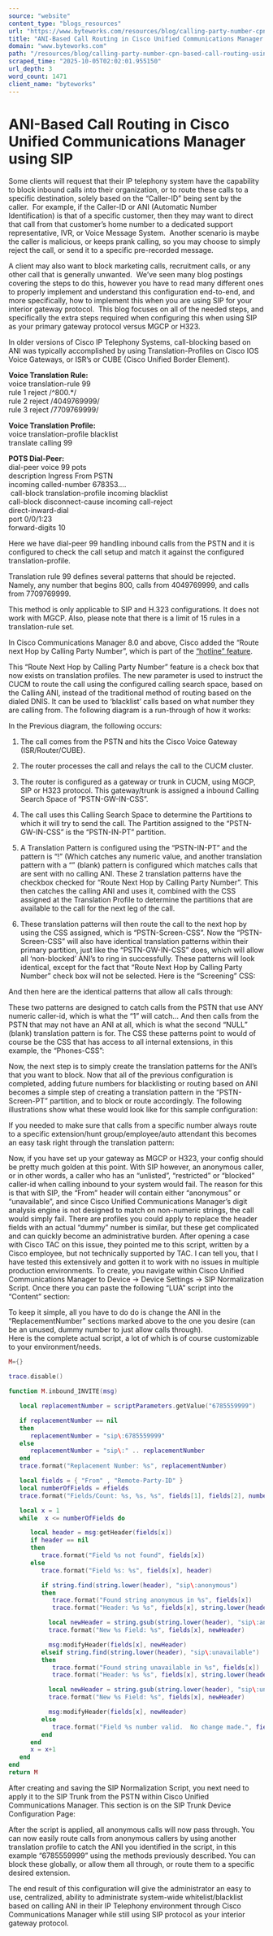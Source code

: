 ```yaml
---
source: "website"
content_type: "blogs_resources"
url: "https://www.byteworks.com/resources/blog/calling-party-number-cpn-based-call-routing-using-cisco-unified-communications-manager-8-x-and-sip-gateway-protocol/"
title: "ANI-Based Call Routing in Cisco Unified Communications Manager using SIP"
domain: "www.byteworks.com"
path: "/resources/blog/calling-party-number-cpn-based-call-routing-using-cisco-unified-communications-manager-8-x-and-sip-gateway-protocol/"
scraped_time: "2025-10-05T02:02:01.955150"
url_depth: 3
word_count: 1471
client_name: "byteworks"
---
```


# ANI-Based Call Routing in Cisco Unified Communications Manager using SIP

Some clients will request that their IP telephony system have the capability to block inbound calls into their organization, or to route these calls to a specific destination, solely based on the “Caller-ID” being sent by the caller.  For example, if the Caller-ID or ANI (Automatic Number Identification) is that of a specific customer, then they may want to direct that call from that customer’s home number to a dedicated support representative, IVR, or Voice Message System.  Another scenario is maybe the caller is malicious, or keeps prank calling, so you may choose to simply reject the call, or send it to a specific pre-recorded message.

A client may also want to block marketing calls, recruitment calls, or any other call that is generally unwanted.  We’ve seen many blog postings covering the steps to do this, however you have to read many different ones to properly implement and understand this configuration end-to-end, and more specifically, how to implement this when you are using SIP for your interior gateway protocol.  This blog focuses on all of the needed steps, and specifically the extra steps required when configuring this when using SIP as your primary gateway protocol versus MGCP or H323.

In older versions of Cisco IP Telephony Systems, call-blocking based on ANI was typically accomplished by using Translation-Profiles on Cisco IOS Voice Gateways, or ISR’s or CUBE (Cisco Unified Border Element).

**Voice Translation Rule:**  
voice translation-rule 99  
rule 1 reject /^800.*/  
rule 2 reject /4049769999/  
rule 3 reject /7709769999/

**Voice Translation Profile:**  
voice translation-profile blacklist  
translate calling 99

**POTS Dial-Peer:**  
dial-peer voice 99 pots  
description Ingress From PSTN  
incoming called-number 678353….  
 call-block translation-profile incoming blacklist  
call-block disconnect-cause incoming call-reject  
direct-inward-dial  
port 0/0/1:23  
forward-digits 10

Here we have dial-peer 99 handling inbound calls from the PSTN and it is configured to check the call setup and match it against the configured translation-profile.

Translation rule 99 defines several patterns that should be rejected. Namely, any number that begins 800, calls from 4049769999, and calls from 7709769999.

This method is only applicable to SIP and H.323 configurations. It does not work with MGCP. Also, please note that there is a limit of 15 rules in a translation-rule set.

In Cisco Communications Manager 8.0 and above, Cisco added the “Route next Hop by Calling Party Number”, which is part of the [“hotline” feature](https://www.cisco.com/en/US/docs/voice_ip_comm/cucm/admin/8_0_1/ccmfeat/fshotline.pdf).

This “Route Next Hop by Calling Party Number” feature is a check box that now exists on translation profiles. The new parameter is used to instruct the CUCM to route the call using the configured calling search space, based on the Calling ANI, instead of the traditional method of routing based on the dialed DNIS. It can be used to ‘blacklist’ calls based on what number they are calling from. The following diagram is a run-through of how it works:

In the Previous diagram, the following occurs:

1. The call comes from the PSTN and hits the Cisco Voice Gateway (ISR/Router/CUBE).  
2. The router processes the call and relays the call to the CUCM cluster.  
3. The router is configured as a gateway or trunk in CUCM, using MGCP, SIP or H323 protocol. This gateway/trunk is assigned a inbound Calling Search Space of “PSTN-GW-IN-CSS”.  
4. The call uses this Calling Search Space to determine the Partitions to which it will try to send the call. The Partition assigned to the “PSTN-GW-IN-CSS” is the “PSTN-IN-PT” partition.

5. A Translation Pattern is configured using the “PSTN-IN-PT” and the pattern is “!” (Which catches any numeric value, and another translation pattern with a “<null>” (blank) pattern is configured which matches calls that are sent with no calling ANI. These 2 translation patterns have the checkbox checked for “Route Next Hop by Calling Party Number”. This then catches the calling ANI and uses it, combined with the CSS assigned at the Translation Profile to determine the partitions that are available to the call for the next leg of the call.

6. These translation patterns will then route the call to the next hop by using the CSS assigned, which is “PSTN-Screen-CSS”. Now the “PSTN-Screen-CSS” will also have identical translation patterns within their primary partition, just like the “PSTN-GW-IN-CSS” does, which will allow all ‘non-blocked’ ANI’s to ring in successfully. These patterns will look identical, except for the fact that “Route Next Hop by Calling Party Number” check box will not be selected. Here is the “Screening” CSS:

And then here are the identical patterns that allow all calls through:

These two patterns are designed to catch calls from the PSTN that use ANY numeric caller-id, which is what the “1” will catch… And then calls from the PSTN that may not have an ANI at all, which is what the second “NULL” (blank) translation pattern is for. The CSS these patterns point to would of course be the CSS that has access to all internal extensions, in this example, the “Phones-CSS”:

Now, the next step is to simply create the translation patterns for the ANI’s that you want to block. Now that all of the previous configuration is completed, adding future numbers for blacklisting or routing based on ANI becomes a simple step of creating a translation pattern in the “PSTN-Screen-PT” partition, and to block or route accordingly. The following illustrations show what these would look like for this sample configuration:

If you needed to make sure that calls from a specific number always route to a specific extension/hunt group/employee/auto attendant this becomes an easy task right through the translation pattern:

Now, if you have set up your gateway as MGCP or H323, your config should be pretty much golden at this point. With SIP however, an anonymous caller, or in other words, a caller who has an “unlisted”, “restricted” or “blocked” caller-id when calling inbound to your system would fail. The reason for this is that with SIP, the “From” header will contain either “anonymous” or “unavailable”, and since Cisco Unified Communications Manager’s digit analysis engine is not designed to match on non-numeric strings, the call would simply fail. There are profiles you could apply to replace the header fields with an actual “dummy” number is similar, but these get complicated and can quickly become an administrative burden. After opening a case with Cisco TAC on this issue, they pointed me to this script, written by a Cisco employee, but not technically supported by TAC. I can tell you, that I have tested this extensively and gotten it to work with no issues in multiple production environments. To create, you navigate within Cisco Unified Communications Manager to Device -> Device Settings -> SIP Normalization Script. Once there you can paste the following “LUA” script into the “Content” section:

To keep it simple, all you have to do do is change the ANI in the “ReplacementNumber” sections marked above to the one you desire (can be an unused, dummy number to just allow calls through).  
Here is the complete actual script, a lot of which is of course customizable to your environment/needs.

```lua
M={}

trace.disable()  

function M.inbound_INVITE(msg)  

   local replacementNumber = scriptParameters.getValue("6785559999")

   if replacementNumber == nil
   then
      replacementNumber = "sip\:6785559999"
   else
      replacementNumber = "sip\:" .. replacementNumber
   end
   trace.format("Replacement Number: %s", replacementNumber)

   local fields = { "From" , "Remote-Party-ID" }
   local numberOfFields = #fields 
   trace.format("Fields/Count: %s, %s, %s", fields[1], fields[2], numberOfFields)

   local x = 1
   while  x <= numberOfFields do 

      local header = msg:getHeader(fields[x])
      if header == nil
      then
         trace.format("Field %s not found", fields[x])
      else
         trace.format("Field %s: %s", fields[x], header)

         if string.find(string.lower(header), "sip\:anonymous")  
         then
            trace.format("Found string anonymous in %s", fields[x])
            trace.format("Header: %s %s", fields[x], string.lower(header))

           local newHeader = string.gsub(string.lower(header), "sip\:anonymous", replacementNumber) 
           trace.format("New %s Field: %s", fields[x], newHeader)

           msg:modifyHeader(fields[x], newHeader)    
         elseif string.find(string.lower(header), "sip\:unavailable")
         then
            trace.format("Found string unavailable in %s", fields[x])
            trace.format("Header: %s %s", fields[x], string.lower(header))

           local newHeader = string.gsub(string.lower(header), "sip\:unavailable", replacementNumber) 
           trace.format("New %s Field: %s", fields[x], newHeader)

           msg:modifyHeader(fields[x], newHeader)    
         else
            trace.format("Field %s number valid.  No change made.", fields[x])
         end
      end
      x = x+1
   end
end
return M
```

After creating and saving the SIP Normalization Script, you next need to apply it to the SIP Trunk from the PSTN within Cisco Unified Communications Manager. This section is on the SIP Trunk Device Configuration Page:

After the script is applied, all anonymous calls will now pass through. You can now easily route calls from anonymous callers by using another translation profile to catch the ANI you identified in the script, in this example “6785559999” using the methods previously described. You can block these globally, or allow them all through, or route them to a specific desired extension.

The end result of this configuration will give the administrator an easy to use, centralized, ability to administrate system-wide whitelist/blacklist based on calling ANI in their IP Telephony environment through Cisco Communications Manager while still using SIP protocol as your interior gateway protocol.